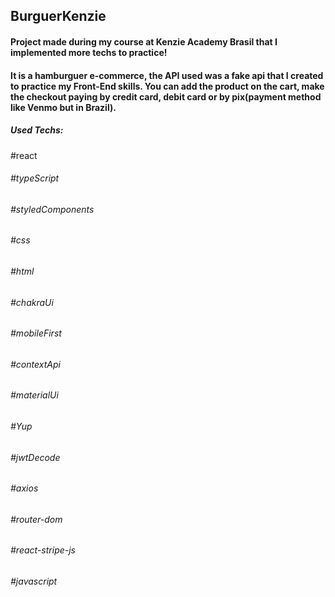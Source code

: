 ## BurguerKenzie

#### Project made during my course at Kenzie Academy Brasil that I implemented more techs to practice!
#### It is a hamburguer e-commerce, the API used was a fake api that I created to practice my Front-End skills. You can add the product on the cart, make the checkout paying by credit card, debit card or by pix(payment method like Venmo but in Brazil). 

##### Used Techs:

 #react 
###### #typeScript 
###### #styledComponents 
###### #css 
###### #html 
###### #chakraUi 
###### #mobileFirst 
###### #contextApi 
###### #materialUi 
###### #Yup 
###### #jwtDecode 
###### #axios 
###### #router-dom 
###### #react-stripe-js 
###### #javascript
